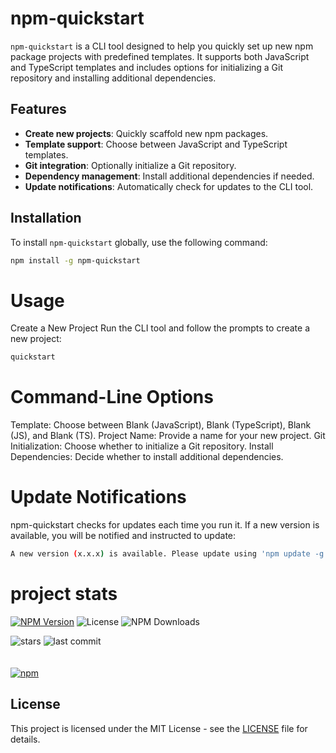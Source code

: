 # npm-quickstart

`npm-quickstart` is a CLI tool designed to help you quickly set up new npm package projects with predefined templates. It supports both JavaScript and TypeScript templates and includes options for initializing a Git repository and installing additional dependencies.

## Features

- **Create new projects**: Quickly scaffold new npm packages.
- **Template support**: Choose between JavaScript and TypeScript templates.
- **Git integration**: Optionally initialize a Git repository.
- **Dependency management**: Install additional dependencies if needed.
- **Update notifications**: Automatically check for updates to the CLI tool.

## Installation

To install `npm-quickstart` globally, use the following command:

```bash
npm install -g npm-quickstart
```
# Usage
Create a New Project
Run the CLI tool and follow the prompts to create a new project:
```bash
quickstart
```
# Command-Line Options
Template: Choose between Blank (JavaScript), Blank (TypeScript), Blank (JS), and Blank (TS).
Project Name: Provide a name for your new project.
Git Initialization: Choose whether to initialize a Git repository.
Install Dependencies: Decide whether to install additional dependencies.
# Update Notifications
npm-quickstart checks for updates each time you run it. If a new version is available, you will be notified and instructed to update:
```bash
A new version (x.x.x) is available. Please update using 'npm update -g npm-quickstart'
```
# project stats 
[![NPM Version](https://img.shields.io/npm/v/npm-quickstart.svg)](https://www.npmjs.com/package/npm-quickstart)
![License](https://img.shields.io/github/license/Itzhep/npm-quickstart)
![NPM Downloads](https://img.shields.io/npm/dm/npm-quickstart)

![stars](https://img.shields.io/github/stars/Itzhep/npm-quickstart)
![last commit](https://img.shields.io/github/last-commit/Itzhep/npm-quickstart)
<br>
<br>
<br>
[![npm](https://nodei.co/npm/npm-quickstart.png)](https://www.npmjs.com/package/npm-quickstart)

## License

This project is licensed under the MIT License - see the [LICENSE](./LICENSE) file for details.
